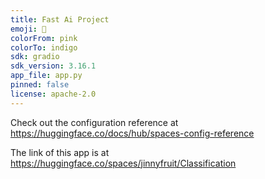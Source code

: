 ```yaml
---
title: Fast Ai Project
emoji: 👀
colorFrom: pink
colorTo: indigo
sdk: gradio
sdk_version: 3.16.1
app_file: app.py
pinned: false
license: apache-2.0
---
```


Check out the configuration reference at https://huggingface.co/docs/hub/spaces-config-reference

The link of this app is at https://huggingface.co/spaces/jinnyfruit/Classification
